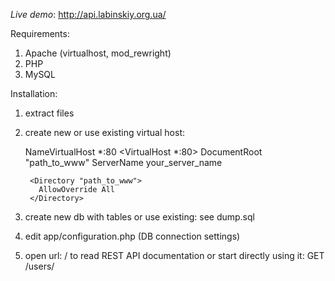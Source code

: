 *Live demo*: http://api.labinskiy.org.ua/

Requirements:

1) Apache (virtualhost, mod_rewright)
2) PHP
3) MySQL

Installation:

1) extract files

2) create new or use existing virtual host:

    NameVirtualHost *:80
    <VirtualHost *:80>
        DocumentRoot "path_to_www"
        ServerName your_server_name

        <Directory "path_to_www">
          AllowOverride All
        </Directory>
    </VirtualHost>

3) create new db with tables or use existing:
see dump.sql

4) edit app/configuration.php (DB connection settings)

5) open url: / to read REST API documentation or start directly using it: GET /users/